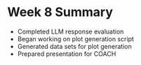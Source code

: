 # Week 8 Summary
* Completed LLM response evaluation
* Began working on plot generation script 
* Generated data sets for plot generation
* Prepared presentation for COACH
